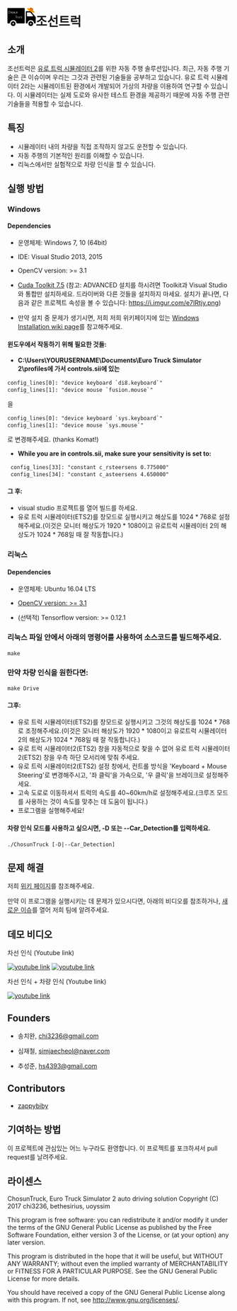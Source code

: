 # <img src="https://github.com/uoyssim/ChosunTruck/blob/master/README/Logo.png?raw=true" width="64">조선트럭

## 소개
조선트럭은 [유로 트럭 시뮬레이터 2](https://eurotrucksimulator2.com/)를 위한 자동 주행 솔루션입니다.
최근, 자동 주행 기술은 큰 이슈이며 우리는 그것과 관련된 기술들을 공부하고 있습니다.
유로 트럭 시뮬레이터 2라는 시뮬레이트된 환경에서 개발되어 가상의 차량을 이용하여 연구할 수 있습니다.
이 시뮬레이터는 실제 도로와 유사한 테스트 환경을 제공하기 때문에 자동 주행 관련 기술들을 적용할 수 있습니다.

## 특징
* 시뮬레이터 내의 차량을 직접 조작하지 않고도 운전할 수 있습니다.
* 자동 주행의 기본적인 원리를 이해할 수 있습니다.
* 리눅스에서만 실험적으로 차량 인식을 할 수 있습니다.

## 실행 방법
### Windows

#### Dependencies
- 운영체제: Windows 7, 10 (64bit)

- IDE: Visual Studio 2013, 2015

- OpenCV version: >= 3.1

- [Cuda Toolkit 7.5](https://developer.nvidia.com/cuda-75-downloads-archive) (참고: ADVANCED 설치를 하시려면 Toolkit과 Visual Studio와 통합만 설치하세요. 드라이버와 다른 것들을 설치하지 마세요. 설치가 끝나면, 다음과 같은 프로젝트 속성을 볼 수 있습니다: https://i.imgur.com/e7IRtjy.png)

- 만약 설치 중 문제가 생기시면, 저희 저희 위키페이지에 있는 [Windows Installation wiki page](https://github.com/bethesirius/ChosunTruck/wiki/Windows-Installation)를 참고해주세요.

#### 윈도우에서 작동하기 위해 필요한 것들:
- **C:\Users\YOURUSERNAME\Documents\Euro Truck Simulator 2\profiles에 가서 controls.sii에 있는** 
```
config_lines[0]: "device keyboard `di8.keyboard`"
config_lines[1]: "device mouse `fusion.mouse`"
```
을 
```
config_lines[0]: "device keyboard `sys.keyboard`"
config_lines[1]: "device mouse `sys.mouse`"
```
로 변경해주세요.
(thanks Komat!)
- **While you are in controls.sii, make sure your sensitivity is set to:**
```
 config_lines[33]: "constant c_rsteersens 0.775000"
 config_lines[34]: "constant c_asteersens 4.650000"
```
#### 그 후:
- visual studio 프로젝트를 열어 빌드를 하세요. 
- 유로 트럭 시뮬레이터(ETS2)를 창모드로 실행시키고 해상도를 1024 * 768로 설정해주세요.(이것은 모니터 해상도가 1920 * 1080이고 유로트럭 시뮬레이터 2의 해상도가 1024 * 768일 때 잘 작동합니다.)

### 리눅스
#### Dependencies
- 운영체제: Ubuntu 16.04 LTS

- [OpenCV version: >= 3.1](http://embedonix.com/articles/image-processing/installing-opencv-3-1-0-on-ubuntu/)

- (선택적) Tensorflow version: >= 0.12.1

### 리눅스 파일 안에서 아래의 명령어를 사용하여 소스코드를 빌드해주세요.
```
make
```
### 만약 차량 인식을 원한다면:
````
make Drive
````
#### 그후:
- 유로 트럭 시뮬레이터(ETS2)를 창모드로 실행시키고 그것의 해상도를 1024 * 768로 조정해주세요.(이것은 모니터 해상도가 1920 * 1080이고 유로트럭 시뮬레이터 2의 해상도가 1024 * 768일 때 잘 작동합니다.)
- 유로 트럭 시뮬레이터2(ETS2) 창을 자동적으로 찾을 수 없어 유로 트럭 시뮬레이터2(ETS2) 창을 우측 하단 모서리에 맞춰 주세요.
- 유로 트럭 시뮬레이터2(ETS2) 설정 창에서, 컨트롤 방식을 'Keyboard + Mouse Steering'로 변경해주시고, '좌 클릭'을 가속으로, '우 클릭'을 브레이크로 설정해주세요.
- 고속 도로로 이동하셔서 트럭의 속도를 40~60km/h로 설정해주세요.(크루즈 모드를 사용하는 것이 속도를 맞추는 데 도움이 됩니다.)
- 프로그램을 실행해주세요!

#### 차량 인식 모드를 사용하고 싶으시면, -D 또는 --Car_Detection를 입력하세요.
```
./ChosunTruck [-D|--Car_Detection]
```
## 문제 해결
저희 [위키 페이지](https://github.com/bethesirius/ChosunTruck/wiki/Troubleshooting)를 참조해주세요.

만약 이 프로그램을 실행시키는 데 문제가 있으시다면, 아래의 비디오를 참조하거나, [새로운 이슈](https://github.com/bethesirius/ChosunTruck/issues)를 열어 저희 팀에 알려주세요.

## 데모 비디오
차선 인식 (Youtube link)

[![youtube link](http://img.youtube.com/vi/vF7J_uC045Q/0.jpg)](http://www.youtube.com/watch?v=vF7J_uC045Q)
[![youtube link](http://img.youtube.com/vi/qb99czlIklA/0.jpg)](http://www.youtube.com/watch?v=qb99czlIklA)

차선 인식 + 차량 인식 (Youtube link)

[![youtube link](http://img.youtube.com/vi/w6H2eGEvzvw/0.jpg)](http://www.youtube.com/watch?v=w6H2eGEvzvw)

## Founders
- 송치완, chi3236@gmail.com

- 심재철, simjaecheol@naver.com

- 추성준, hs4393@gmail.com

## Contributors
- [zappybiby](https://github.com/zappybiby)

## 기여하는 방법
이 프로젝트에 관심있는 어느 누구라도 환영합니다. 이 프로젝트를 포크하셔서 pull request를 날려주세요.

## 라이센스
ChosunTruck, Euro Truck Simulator 2 auto driving solution
Copyright (C) 2017 chi3236, bethesirius, uoyssim

This program is free software: you can redistribute it and/or modify
it under the terms of the GNU General Public License as published by
the Free Software Foundation, either version 3 of the License, or
(at your option) any later version.

This program is distributed in the hope that it will be useful,
but WITHOUT ANY WARRANTY; without even the implied warranty of
MERCHANTABILITY or FITNESS FOR A PARTICULAR PURPOSE.  See the
GNU General Public License for more details.

You should have received a copy of the GNU General Public License
along with this program.  If not, see <http://www.gnu.org/licenses/>.

